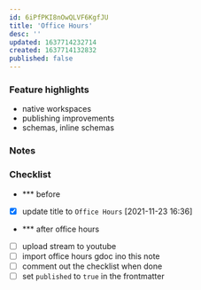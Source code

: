 ```yaml
---
id: 6iPfPKI8nOwQLVF6KgfJU
title: 'Office Hours'
desc: ''
updated: 1637714232714
created: 1637714132832
published: false
---
```


### Feature highlights
- native workspaces
- publishing improvements
- schemas, inline schemas

### Notes
<!-- Copy gdoc contents into here -->


### Checklist
- *** before
- [X] update title to `Office Hours` [2021-11-23 16:36]

- *** after office hours
- [ ] upload stream to youtube
- [ ] import office hours gdoc ino this note
- [ ] comment out the checklist when done
- [ ] set `published` to `true` in the frontmatter
